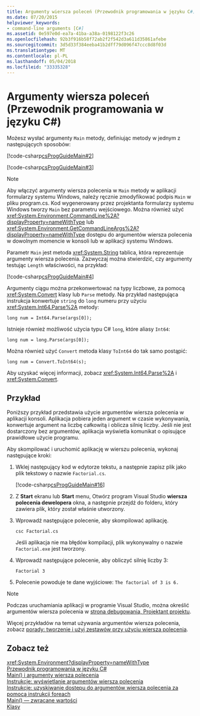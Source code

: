 ```yaml
---
title: Argumenty wiersza poleceń (Przewodnik programowania w języku C#)
ms.date: 07/20/2015
helpviewer_keywords:
- command-line arguments [C#]
ms.assetid: 0e597e0d-ea7a-41ba-a38a-0198122f3c26
ms.openlocfilehash: 92b3f916b58f72ab2f2f542d3a611d35861afebe
ms.sourcegitcommit: 3d5d33f384eeba41b2dff79d096f47ccc8d8f03d
ms.translationtype: MT
ms.contentlocale: pl-PL
ms.lasthandoff: 05/04/2018
ms.locfileid: "33335328"
---
```

# <a name="command-line-arguments-c-programming-guide"></a>Argumenty wiersza poleceń (Przewodnik programowania w języku C#)
Możesz wysłać argumenty `Main` metody, definiując metody w jednym z następujących sposobów:  
  
 [!code-csharp[csProgGuideMain#2](../../../csharp/programming-guide/inside-a-program/codesnippet/CSharp/command-line-arguments_1.cs)]  
  
 [!code-csharp[csProgGuideMain#3](../../../csharp/programming-guide/inside-a-program/codesnippet/CSharp/command-line-arguments_2.cs)]  
  
> [!NOTE]
>  Aby włączyć argumenty wiersza polecenia w `Main` metody w aplikacji formularzy systemu Windows, należy ręcznie zmodyfikować podpis `Main` w pliku program.cs. Kod wygenerowany przez projektanta formularzy systemu Windows tworzy `Main` bez parametru wejściowego. Można również użyć <xref:System.Environment.CommandLine%2A?displayProperty=nameWithType> lub <xref:System.Environment.GetCommandLineArgs%2A?displayProperty=nameWithType> dostępu do argumentów wiersza polecenia w dowolnym momencie w konsoli lub w aplikacji systemu Windows.  
  
 Parametr `Main` jest metoda <xref:System.String> tablica, która reprezentuje argumenty wiersza polecenia. Zazwyczaj można stwierdzić, czy argumenty testując `Length` właściwości, na przykład:  
  
 [!code-csharp[csProgGuideMain#4](../../../csharp/programming-guide/inside-a-program/codesnippet/CSharp/command-line-arguments_3.cs)]  
  
 Argumenty ciągu można przekonwertować na typy liczbowe, za pomocą <xref:System.Convert> klasy lub `Parse` metody. Na przykład następująca instrukcja konwertuje `string` do `long` numeru przy użyciu <xref:System.Int64.Parse%2A> metody:  
  
```  
long num = Int64.Parse(args[0]);  
```  
  
 Istnieje również możliwość użycia typu C# `long`, które aliasy `Int64`:  
  
```  
long num = long.Parse(args[0]);  
```  
  
 Można również użyć `Convert` metoda klasy `ToInt64` do tak samo postąpić:  
  
```  
long num = Convert.ToInt64(s);  
```  
  
 Aby uzyskać więcej informacji, zobacz <xref:System.Int64.Parse%2A> i <xref:System.Convert>.  
  
## <a name="example"></a>Przykład  
 Poniższy przykład przedstawia użycie argumentów wiersza polecenia w aplikacji konsoli. Aplikacja pobiera jeden argument w czasie wykonywania, konwertuje argument na liczbę całkowitą i oblicza silnię liczby. Jeśli nie jest dostarczony bez argumentów, aplikacja wyświetla komunikat o opisujące prawidłowe użycie programu.  
  
 Aby skompilować i uruchomić aplikację w wierszu polecenia, wykonaj następujące kroki:  
  
1.  Wklej następujący kod w edytorze tekstu, a następnie zapisz plik jako plik tekstowy o nazwie `Factorial.cs`.  
  
     [!code-csharp[csProgGuideMain#16](../../../csharp/programming-guide/inside-a-program/codesnippet/CSharp/command-line-arguments_4.cs)]  
  
2.  Z **Start** ekranu lub **Start** menu, Otwórz program Visual Studio **wiersza polecenia dewelopera** okna, a następnie przejdź do folderu, który zawiera plik, który został właśnie utworzony.  
  
3.  Wprowadź następujące polecenie, aby skompilować aplikację.  
  
     `csc Factorial.cs`  
  
     Jeśli aplikacja nie ma błędów kompilacji, plik wykonywalny o nazwie `Factorial.exe` jest tworzony.  
  
4.  Wprowadź następujące polecenie, aby obliczyć silnię liczby 3:  
  
     `Factorial 3`  
  
5.  Polecenie powoduje te dane wyjściowe: `The factorial of 3 is 6.`  
  
> [!NOTE]
>  Podczas uruchamiania aplikacji w programie Visual Studio, można określić argumentów wiersza polecenia w [strona debugowania, Projektant projektu](/visualstudio/ide/reference/debug-page-project-designer).  
  
 Więcej przykładów na temat używania argumentów wiersza polecenia, zobacz [porady: tworzenie i użyj zestawów przy użyciu wiersza polecenia](http://msdn.microsoft.com/library/70f65026-3687-4e9c-ab79-c18b97dd8be4).  
  
## <a name="see-also"></a>Zobacz też  
 <xref:System.Environment?displayProperty=nameWithType>  
 [Przewodnik programowania w języku C#](../../../csharp/programming-guide/index.md)  
 [Main() i argumenty wiersza polecenia](../../../csharp/programming-guide/main-and-command-args/index.md)  
 [Instrukcje: wyświetlanie argumentów wiersza polecenia](../../../csharp/programming-guide/main-and-command-args/how-to-display-command-line-arguments.md)  
 [Instrukcje: uzyskiwanie dostępu do argumentów wiersza polecenia za pomocą instrukcji foreach](../../../csharp/programming-guide/main-and-command-args/how-to-access-command-line-arguments-using-foreach.md)  
 [Main() — zwracane wartości](../../../csharp/programming-guide/main-and-command-args/main-return-values.md)  
 [Klasy](../../../csharp/programming-guide/classes-and-structs/classes.md)
